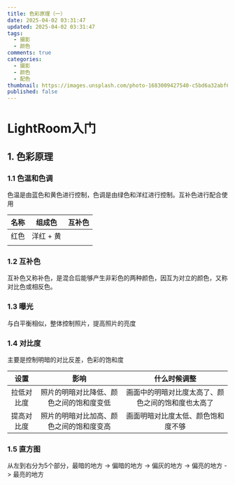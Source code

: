 ```yaml
---
title: 色彩原理（一）
date: 2025-04-02 03:31:47
updated: 2025-04-02 03:31:47
tags:
  - 摄影
  - 颜色
comments: true
categories:
  - 摄影
  - 颜色
  - 配色
thumbnail: https://images.unsplash.com/photo-1683009427540-c5bd6a32abf6?crop=entropy&cs=srgb&fm=jpg&ixid=M3w2NDU1OTF8MHwxfHJhbmRvbXx8fHx8fHx8fDE3NDM1NzkxMDd8&ixlib=rb-4.0.3&q=85&w=1920&h=1080
published: false
---
```

# LightRoom入门

## 1. 色彩原理

### 1.1 色温和色调
色温是由蓝色和黄色进行控制，色调是由绿色和洋红进行控制。互补色进行配合使用

| 名称  |  组成色   | 互补色 |
| :-: | :----: | :-: |
| 红色  | 洋红 + 黄 |     |
|     |        |     |


### 1.2 互补色
互补色又称补色，是混合后能够产生非彩色的两种颜色，因互为对立的颜色，又称对比色或相反色。


### 1.3 曝光
与白平衡相似，整体控制照片，提高照片的亮度

### 1.4 对比度
主要是控制明暗的对比反差，色彩的饱和度

|  设置   |          影响          |          什么时候调整           |
| :---: | :------------------: | :-----------------------: |
| 拉低对比度 | 照片的明暗对比降低、颜色之间的饱和度变低 | 画面中的明暗对比度太高了、颜色之间的饱和度也太高了 |
| 提高对比度 | 照片的明暗对比加高、颜色之间的饱和度变高 |     画面明暗对比度太低、颜色饱和度不够     |
### 1.5 直方图

从左到右分为5个部分，最暗的地方 -> 偏暗的地方 -> 偏灰的地方 -> 偏亮的地方 -> 最亮的地方